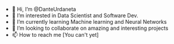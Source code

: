 - 👋 Hi, I’m @DanteUrdaneta
- 👀 I’m interested in Data Scientist and Software Dev.
- 🌱 I’m currently learning Machine learning and Neural Networks
- 💞️ I’m looking to collaborate on amazing and interesting projects
- 📫 How to reach me [You can't yet]
<!---
DanteUrdaneta/DanteUrdaneta is a ✨ special ✨ repository because its `README.md` (this file) appears on your GitHub profile.
You can click the Preview link to take a look at your changes.
--->
